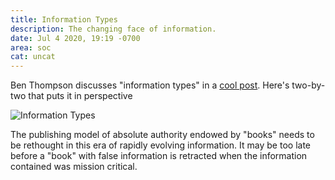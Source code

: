 ```yaml
---
title: Information Types
description: The changing face of information.
date: Jul 4 2020, 19:19 -0700
area: soc
cat: uncat
---
```


Ben Thompson discusses "information types" in a [cool post](https://stratechery.com/2020/defining-information/).
Here's two-by-two that puts it in perspective

![Information Types](https://stratechery.com/wp-content/uploads/2020/03/Stratechery-Information-7.png)

The publishing model of absolute authority endowed by "books" needs to be rethought
in this era of rapidly evolving information. It may be too late before a "book"
with false information is retracted when the information contained was mission
critical.
